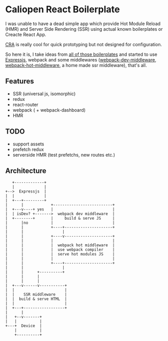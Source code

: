 # Caliopen React Boilerplate

I was unable to have a dead simple app which provide Hot Module Reload (HMR) and Server Side
Rendering (SSR) using actual known boilerplates or Creacte React App.

[CRA](https://github.com/facebookincubator/create-react-app) is really cool for quick prototyping
but not designed for configuration.

So here it is, I take ideas from [all of those boilerplates](http://andrewhfarmer.com/starter-project/)
and started to use [Expressjs](http://expressjs.com/), webpack and some middlewares
([webpack-dev-middleware](https://github.com/webpack/webpack-dev-middleware),
[webpack-hot-middleware](https://github.com/glenjamin/webpack-hot-middleware), a home made ssr
middleware), that's all.

## Features

* SSR (universal js, isomorphic)
* redux
* react-router
* webpack ( + webpack-dashboard)
* HMR

## TODO

* support assets
* prefetch redux
* serverside HMR (test prefetchs, new routes etc.)

## Architecture

```
   +-------------+
   |             |
+-->  Expressjs  |
|  |             |
|  +---+---------+
|      |            +--------------------------+
|  +---v----+ yes   |                          |
|  | isDev? +------->  webpack dev middleware  |
|  +--------+       |     build & serve JS     |
|      |no          |                          |
|      |            +----+---------------------+
|      |                 |
|      |            +----v---------------------+
|      |            |                          |
|      |            |  webpack hot middleware  |
|      |            |  use webpack compiler    |
|      |            |  serve hot modules JS    |
|      |            |                          |
|      |            +----+---------------------+
|      |                 |
|      |      +----------+
|      |      |
|      |      |
|  +---v------v-----------+
|  |                      |
|  |    SSR middleware    |
|  |  build & serve HTML  |
|  |                      |
|  +---+------------------+
|      |
|   +--v-------+
|   |          |
+---+  Device  |
    |          |
    +----------+
```
